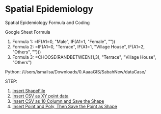# Spatial Epidemiology
Spatial Epidemiology Formula and Coding

Google Sheet Formula
1) Formula 1: =IF(A1=0, "Male", IF(A1=1, "Female", ""))
2) Formula 2: =IF(A1=0, "Terrace", IF(A1=1, "Village House", IF(A1=2, "Others", "")))
3) Formula 3: =CHOOSE(RANDBETWEEN(1,3), "Terrace", "Village House", "Others")

Python:
/Users/ismailsa/Downloads/0.AaaaGIS/SabahNew/dataCase/

STEP:
1) [Insert ShapeFile](https://github.com/ismailsakdo/spatial_epidemiology/blob/main/insertShapeFile.py)
2) [Insert CSV as XY point data](https://github.com/ismailsakdo/spatial_epidemiology/blob/main/insertCSVasVector.py)
3) [Insert CSV as 10 Column and Save the Shape](https://github.com/ismailsakdo/spatial_epidemiology/blob/main/insertCSV10colSHPsave.py)
4) [Insert Point and Poly, Then Save the Point as Shape](https://github.com/ismailsakdo/spatial_epidemiology/blob/main/insertPointPolygon.py)
